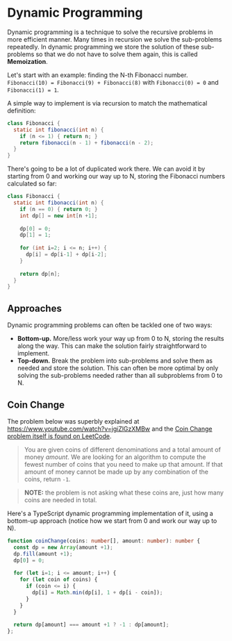 # Dynamic Programming
Dynamic programming is a technique to solve the recursive problems in more efficient manner. Many times in recursion we solve the sub-problems repeatedly.
In dynamic programming we store the solution of these sub-problems so that we do not have to solve them again, this is called **Memoization**.

Let's start with an example: finding the N-th Fibonacci number.
`Fibonacci(10) = Fibonacci(9) + Fibonacci(8)` with `Fibonacci(0) = 0` and `Fibonacci(1) = 1`.

A simple way to implement is via recursion to match the mathematical definition:
```java
class Fibonacci {
  static int fibonacci(int n) {
    if (n <= 1) { return n; }
    return fibonacci(n - 1) + fibonacci(n - 2);
  }
}
```

There's going to be a lot of duplicated work there. We can avoid it by starting from 0 and working our way up to N, storing the Fibonacci
numbers calculated so far:
```java
class Fibonacci {
  static int fibonacci(int n) {
    if (n == 0) { return 0; }
    int dp[] = new int[n +1];
    
    dp[0] = 0;
    dp[1] = 1;
    
    for (int i=2; i <= n; i++) {
      dp[i] = dp[i-1] + dp[i-2];
    }
    
    return dp[n];  
  }
}
```

## Approaches
Dynamic programming problems can often be tackled one of two ways:
* **Bottom-up.** More/less work your way up from 0 to N, storing the results along the way. This can make the solution fairly straightforward to implement.
* **Top-down.** Break the problem into sub-problems and solve them as needed and store the solution. This can often be more optimal by only solving the
sub-problems needed rather than all subproblems from 0 to N.

## Coin Change
The problem below was superbly explained at https://www.youtube.com/watch?v=jgiZlGzXMBw and the [Coin Change problem itself is found on
LeetCode](https://leetcode.com/problems/coin-change/).

> You are given coins of different denominations and a total amount of money *amount*.
> We are looking for an algorithm to compute the fewest number of coins that you need to make up that amount.
> If that amount of money cannot be made up by any combination of the coins, return `-1`.

> **NOTE:** the problem is not asking what these coins are, just how many coins are needed in total.

Here's a TypeScript dynamic programming implementation of it, using a bottom-up approach (notice how we start from 0 and work our way up to N). 
```typescript
function coinChange(coins: number[], amount: number): number {
  const dp = new Array(amount +1);
  dp.fill(amount +1);
  dp[0] = 0;
  
  for (let i=1; i <= amount; i++) {
    for (let coin of coins) {
      if (coin <= i) {
        dp[i] = Math.min(dp[i], 1 + dp[i - coin]);
      }
    }
  }
  
  return dp[amount] === amount +1 ? -1 : dp[amount];
};
```
